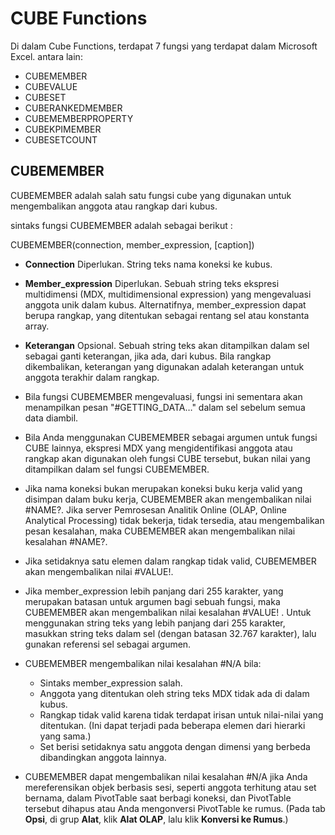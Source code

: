 # CUBE Functions

Di dalam Cube Functions, terdapat 7 fungsi yang terdapat dalam Microsoft Excel. antara lain:

* CUBEMEMBER
* CUBEVALUE
* CUBESET
* CUBERANKEDMEMBER
* CUBEMEMBERPROPERTY
* CUBEKPIMEMBER
* CUBESETCOUNT

## CUBEMEMBER

CUBEMEMBER adalah salah satu fungsi cube yang digunakan untuk mengembalikan anggota atau rangkap dari kubus.

sintaks fungsi CUBEMEMBER adalah sebagai berikut :

CUBEMEMBER\(connection, member\_expression, \[caption\]\)



* **Connection**    Diperlukan. String teks nama koneksi ke kubus.
* **Member\_expression**    Diperlukan. Sebuah string teks ekspresi multidimensi \(MDX, multidimensional expression\) yang mengevaluasi anggota unik dalam kubus. Alternatifnya, member\_expression dapat berupa rangkap, yang ditentukan sebagai rentang sel atau konstanta array.
* **Keterangan**    Opsional. Sebuah string teks akan ditampilkan dalam sel sebagai ganti keterangan, jika ada, dari kubus. Bila rangkap dikembalikan, keterangan yang digunakan adalah keterangan untuk anggota terakhir dalam rangkap.



* Bila fungsi CUBEMEMBER mengevaluasi, fungsi ini sementara akan menampilkan pesan "\#GETTING\_DATA…" dalam sel sebelum semua data diambil.
* Bila Anda menggunakan CUBEMEMBER sebagai argumen untuk fungsi CUBE lainnya, ekspresi MDX yang mengidentifikasi anggota atau rangkap akan digunakan oleh fungsi CUBE tersebut, bukan nilai yang ditampilkan dalam sel fungsi CUBEMEMBER.
* Jika nama koneksi bukan merupakan koneksi buku kerja valid yang disimpan dalam buku kerja, CUBEMEMBER akan mengembalikan nilai \#NAME?. Jika server Pemrosesan Analitik Online \(OLAP, Online Analytical Processing\) tidak bekerja, tidak tersedia, atau mengembalikan pesan kesalahan, maka CUBEMEMBER akan mengembalikan nilai kesalahan \#NAME?.
* Jika setidaknya satu elemen dalam rangkap tidak valid, CUBEMEMBER akan mengembalikan nilai \#VALUE!.
* Jika member\_expression lebih panjang dari 255 karakter, yang merupakan batasan untuk argumen bagi sebuah fungsi, maka CUBEMEMBER akan mengembalikan nilai kesalahan \#VALUE! . Untuk menggunakan string teks yang lebih panjang dari 255 karakter, masukkan string teks dalam sel \(dengan batasan 32.767 karakter\), lalu gunakan referensi sel sebagai argumen.
* CUBEMEMBER mengembalikan nilai kesalahan \#N/A bila:
  * Sintaks member\_expression salah.
  * Anggota yang ditentukan oleh string teks MDX tidak ada di dalam kubus.
  * Rangkap tidak valid karena tidak terdapat irisan untuk nilai-nilai yang ditentukan. \(Ini dapat terjadi pada beberapa elemen dari hierarki yang sama.\)
  * Set berisi setidaknya satu anggota dengan dimensi yang berbeda dibandingkan anggota lainnya.
* CUBEMEMBER dapat mengembalikan nilai kesalahan \#N/A jika Anda mereferensikan objek berbasis sesi, seperti anggota terhitung atau set bernama, dalam PivotTable saat berbagi koneksi, dan PivotTable tersebut dihapus atau Anda mengonversi PivotTable ke rumus. \(Pada tab **Opsi**, di grup **Alat**, klik **Alat OLAP**, lalu klik **Konversi ke Rumus**.\)







